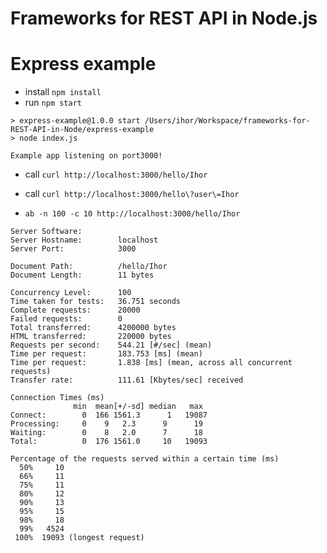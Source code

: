 # Frameworks for REST API in Node.js

# Express example

* install `npm install`
* run `npm start`

```
> express-example@1.0.0 start /Users/ihor/Workspace/frameworks-for-REST-API-in-Node/express-example
> node index.js

Example app listening on port3000!
```

* call `curl http://localhost:3000/hello/Ihor`
* call `curl http://localhost:3000/hello\?user\=Ihor`


* `ab -n 100 -c 10 http://localhost:3000/hello/Ihor`


```
Server Software:        
Server Hostname:        localhost
Server Port:            3000

Document Path:          /hello/Ihor
Document Length:        11 bytes

Concurrency Level:      100
Time taken for tests:   36.751 seconds
Complete requests:      20000
Failed requests:        0
Total transferred:      4200000 bytes
HTML transferred:       220000 bytes
Requests per second:    544.21 [#/sec] (mean)
Time per request:       183.753 [ms] (mean)
Time per request:       1.838 [ms] (mean, across all concurrent requests)
Transfer rate:          111.61 [Kbytes/sec] received

Connection Times (ms)
              min  mean[+/-sd] median   max
Connect:        0  166 1561.3      1   19087
Processing:     0    9   2.3      9      19
Waiting:        0    8   2.0      7      18
Total:          0  176 1561.0     10   19093

Percentage of the requests served within a certain time (ms)
  50%     10
  66%     11
  75%     11
  80%     12
  90%     13
  95%     15
  98%     18
  99%   4524
 100%  19093 (longest request)
```